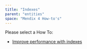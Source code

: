 ```yaml
---
title: "Indexes"
parent: "entities"
space: "Mendix 4 How-to's"
---
```

Please select a How To:

*   [Improve performance with indexes](improve-performance-with-indexes)

